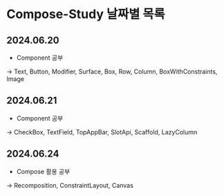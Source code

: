 # Compose-Study 날짜별 목록

## 2024.06.20
- Component 공부

-> Text, Button, Modifier, Surface, Box, Row, Column, BoxWithConstraints, Image

## 2024.06.21
- Component 공부

-> CheckBox, TextField, TopAppBar, SlotApi, Scaffold, LazyColumn

## 2024.06.24
- Compose 활용 공부

-> Recomposition, ConstraintLayout, Canvas
